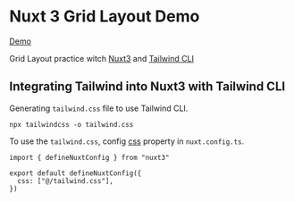 # Nuxt 3 Grid Layout Demo

[Demo](https://gallant-edison-7a136e.netlify.app/)

Grid Layout practice witch [Nuxt3](https://v3.nuxtjs.org/) and [Tailwind CLI](https://tailwindcss.com/docs/installation#using-tailwind-cli)

## Integrating Tailwind into Nuxt3 with Tailwind CLI

Generating `tailwind.css` file to use Tailwind CLI.

```
npx tailwindcss -o tailwind.css
```

To use the `tailwind.css`, config [css](https://v3.nuxtjs.org/docs/directory-structure/nuxt.config#css) property in `nuxt.config.ts`.

```
import { defineNuxtConfig } from "nuxt3"

export default defineNuxtConfig({
  css: ["@/tailwind.css"],
})

```
